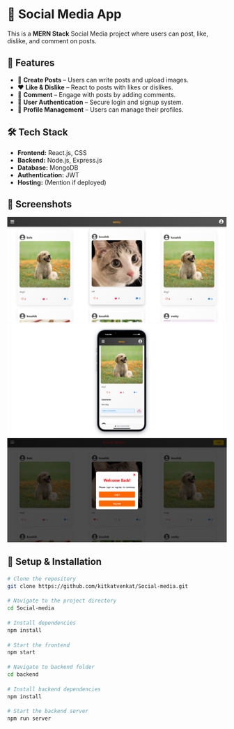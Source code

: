 # 📱 Social Media App

This is a **MERN Stack** Social Media project where users can post, like, dislike, and comment on posts.

## 🚀 Features
- 📝 **Create Posts** – Users can write posts and upload images.
- ❤️ **Like & Dislike** – React to posts with likes or dislikes.
- 💬 **Comment** – Engage with posts by adding comments.
- 👥 **User Authentication** – Secure login and signup system.
- 📂 **Profile Management** – Users can manage their profiles.

## 🛠️ Tech Stack
- **Frontend:** React.js, CSS  
- **Backend:** Node.js, Express.js  
- **Database:** MongoDB  
- **Authentication:** JWT  
- **Hosting:** (Mention if deployed)

## 📸 Screenshots
![Home Page](./screenshots/Homepage.png)  
![Post Page](./screenshots/coment&mobileview.png)  
![Like & Comment](./screenshots/Logoutpage.png)  
  

## 📂 Setup & Installation
```bash
# Clone the repository
git clone https://github.com/kitkatvenkat/Social-media.git

# Navigate to the project directory
cd Social-media

# Install dependencies
npm install

# Start the frontend
npm start

# Navigate to backend folder
cd backend

# Install backend dependencies
npm install

# Start the backend server
npm run server
